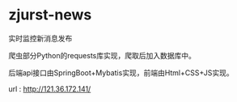 # zjurst-news
实时监控新消息发布

爬虫部分Python的requests库实现，爬取后加入数据库中。

后端api接口由SpringBoot+Mybatis实现，前端由Html+CSS+JS实现。

url : http://121.36.172.141/
